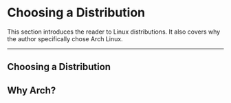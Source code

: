 # Choosing a Distribution

This section introduces the reader to Linux distributions. It also covers why the author specifically chose Arch Linux.

---

## Choosing a Distribution

## Why Arch?